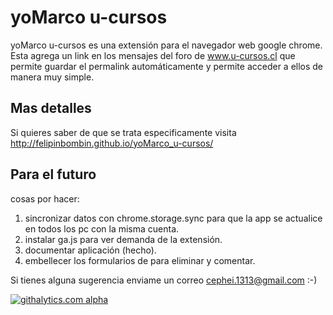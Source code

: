 yoMarco u-cursos
================

yoMarco u-cursos es una extensión para el navegador web google chrome. Esta agrega un link en los mensajes del foro de www.u-cursos.cl que permite guardar el permalink automáticamente y permite acceder a ellos de manera muy simple.

Mas detalles
------------
Si quieres saber de que se trata especificamente visita http://felipinbombin.github.io/yoMarco_u-cursos/

Para el futuro
--------------

cosas por hacer:

1. sincronizar datos con chrome.storage.sync para que la app se actualice en todos los pc con la misma cuenta.
2. instalar ga.js para ver demanda de la extensión.
3. documentar aplicación (hecho).
4. embellecer los formularios de para eliminar y comentar.

Si tienes alguna sugerencia enviame un correo cephei.1313@gmail.com :-)

[![githalytics.com alpha](https://cruel-carlota.pagodabox.com/afdddbf6a0e6e1ce5073289e02ce6669 "githalytics.com")](http://githalytics.com/felipinbombin/yoMarco_u-cursos)
